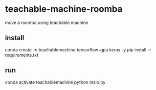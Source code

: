 # teachable-machine-roomba
move a roomba using teachable machine

## install
conda create -n teachablemachine tensorflow-gpu keras -y
pip install -r requirements.txt

## run
conda activate teachablemachine
python main.py
